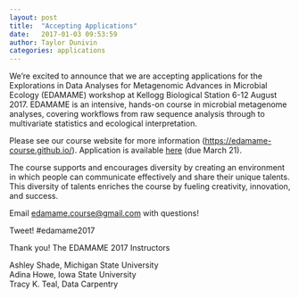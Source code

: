 ```yaml
---
layout: post
title:  "Accepting Applications"
date:   2017-01-03 09:53:59
author: Taylor Dunivin
categories: applications
---
```


We’re excited to announce that we are accepting applications for the Explorations in Data Analyses for Metagenomic Advances in Microbial Ecology (EDAMAME) workshop at Kellogg Biological Station 6-12 August 2017.  EDAMAME is an intensive, hands-on course in microbial metagenome analyses, covering workflows from raw sequence analysis through to multivariate statistics and ecological interpretation.  

Please see our course website for more information (https://edamame-course.github.io/).  Application is available [here](https://docs.google.com/forms/d/1LCU3OV_P-zBHSXKuCYPD0Wag-huqyHtFxqPmOt-n5xU) (due March 21).

The course supports and encourages diversity by creating an environment in which people can communicate effectively and share their unique talents. This diversity of talents enriches the course by fueling creativity, innovation, and success.

Email edamame.course@gmail.com with questions!

Tweet!  #edamame2017

Thank you!
The EDAMAME 2017 Instructors

Ashley Shade, Michigan State University  
Adina Howe, Iowa State University  
Tracy K. Teal, Data Carpentry  
